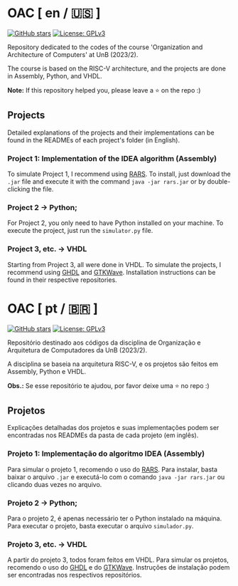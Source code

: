 # OAC [ en / :us: ]

[![GitHub stars](https://img.shields.io/github/stars/yantavares/OAC)](https://github.com/yantavares/OAC)
[![License: GPLv3](https://img.shields.io/badge/License-GPLv3-blue.svg)](https://www.GPLv3.org/licenses/gpl-3.0.en.html)

Repository dedicated to the codes of the course 'Organization and Architecture of Computers' at UnB (2023/2).

The course is based on the RISC-V architecture, and the projects are done in Assembly, Python, and VHDL.

**Note:** If this repository helped you, please leave a :star: on the repo :)

## Projects

Detailed explanations of the projects and their implementations can be found in the READMEs of each project's folder (in English).

### Project 1: Implementation of the IDEA algorithm (Assembly)

To simulate Project 1, I recommend using [RARS](https://github.com/TheThirdOne/rars). To install, just download the `.jar` file and execute it with the command `java -jar rars.jar` or by double-clicking the file.

### Project 2 -> Python;

For Project 2, you only need to have Python installed on your machine. To execute the project, just run the `simulator.py` file.

### Project 3, etc. -> VHDL

Starting from Project 3, all were done in VHDL. To simulate the projects, I recommend using [GHDL](https://github.com/ghdl/ghdl) and [GTKWave](http://gtkwave.sourceforge.net/). Installation instructions can be found in their respective repositories.

# OAC [ pt / :brazil: ]

[![GitHub stars](https://img.shields.io/github/stars/yantavares/OAC)](https://github.com/yantavares/OAC)
[![License: GPLv3](https://img.shields.io/badge/License-GPLv3-blue.svg)](https://opensource.org/license/gpl-3-0/)

Repositório destinado aos códigos da disciplina de Organização e Arquitetura de Computadores da UnB (2023/2).

A disciplina se baseia na arquitetura RISC-V, e os projetos são feitos em Assembly, Python e VHDL.

**Obs.:** Se esse repositório te ajudou, por favor deixe uma :star: no repo :)

## Projetos

Explicações detalhadas dos projetos e suas implementações podem ser encontradas nos READMEs da pasta de cada projeto (em inglês).

### Projeto 1: Implementação do algoritmo IDEA (Assembly)

Para simular o projeto 1, recomendo o uso do [RARS](https://github.com/TheThirdOne/rars). Para instalar, basta baixar o arquivo `.jar` e executá-lo com o comando `java -jar rars.jar` ou clicando duas vezes no arquivo.

### Projeto 2 -> Python;

Para o projeto 2, é apenas necessário ter o Python instalado na máquina. Para executar o projeto, basta executar o arquivo `simulador.py`.

### Projeto 3, etc. -> VHDL

A partir do projeto 3, todos foram feitos em VHDL. Para simular os projetos, recomendo o uso do [GHDL](https://github.com/ghdl/ghdl) e do [GTKWave](http://gtkwave.sourceforge.net/). Instruções de instalação podem ser encontradas nos respectivos repositórios.
